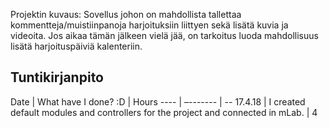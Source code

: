 Projektin kuvaus:
Sovellus johon on mahdollista tallettaa kommentteja/muistiinpanoja harjoituksiin liittyen sekä lisätä kuvia ja videoita. Jos aikaa tämän jälkeen vielä jää, on tarkoitus luoda mahdollisuus lisätä harjoituspäiviä kalenteriin.

## Tuntikirjanpito
Date | What have I done? :D | Hours
---- | –------- | -- 
17.4.18 | I created default modules and controllers for the project and connected in mLab. | 4

